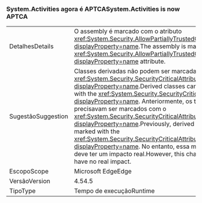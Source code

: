 ### <a name="systemactivities-is-now-aptca"></a><span data-ttu-id="e0011-101">System.Activities agora é APTCA</span><span class="sxs-lookup"><span data-stu-id="e0011-101">System.Activities is now APTCA</span></span>

|   |   |
|---|---|
|<span data-ttu-id="e0011-102">Detalhes</span><span class="sxs-lookup"><span data-stu-id="e0011-102">Details</span></span>|<span data-ttu-id="e0011-103">O assembly é marcado com o atributo <xref:System.Security.AllowPartiallyTrustedCallersAttribute?displayProperty=name>.</span><span class="sxs-lookup"><span data-stu-id="e0011-103">The assembly is marked with the <xref:System.Security.AllowPartiallyTrustedCallersAttribute?displayProperty=name> attribute.</span></span>|
|<span data-ttu-id="e0011-104">Sugestão</span><span class="sxs-lookup"><span data-stu-id="e0011-104">Suggestion</span></span>|<span data-ttu-id="e0011-105">Classes derivadas não podem ser marcadas com <xref:System.Security.SecurityCriticalAttribute?displayProperty=name>.</span><span class="sxs-lookup"><span data-stu-id="e0011-105">Derived classes cannot be marked with the <xref:System.Security.SecurityCriticalAttribute?displayProperty=name>.</span></span> <span data-ttu-id="e0011-106">Anteriormente, os tipos derivados precisavam ser marcados com o <xref:System.Security.SecurityCriticalAttribute?displayProperty=name>.</span><span class="sxs-lookup"><span data-stu-id="e0011-106">Previously, derived types had to be marked with the <xref:System.Security.SecurityCriticalAttribute?displayProperty=name>.</span></span> <span data-ttu-id="e0011-107">No entanto, essa mudança não deve ter um impacto real.</span><span class="sxs-lookup"><span data-stu-id="e0011-107">However, this change should have no real impact.</span></span>|
|<span data-ttu-id="e0011-108">Escopo</span><span class="sxs-lookup"><span data-stu-id="e0011-108">Scope</span></span>|<span data-ttu-id="e0011-109">Microsoft Edge</span><span class="sxs-lookup"><span data-stu-id="e0011-109">Edge</span></span>|
|<span data-ttu-id="e0011-110">Versão</span><span class="sxs-lookup"><span data-stu-id="e0011-110">Version</span></span>|<span data-ttu-id="e0011-111">4.5</span><span class="sxs-lookup"><span data-stu-id="e0011-111">4.5</span></span>|
|<span data-ttu-id="e0011-112">Tipo</span><span class="sxs-lookup"><span data-stu-id="e0011-112">Type</span></span>|<span data-ttu-id="e0011-113">Tempo de execução</span><span class="sxs-lookup"><span data-stu-id="e0011-113">Runtime</span></span>|

